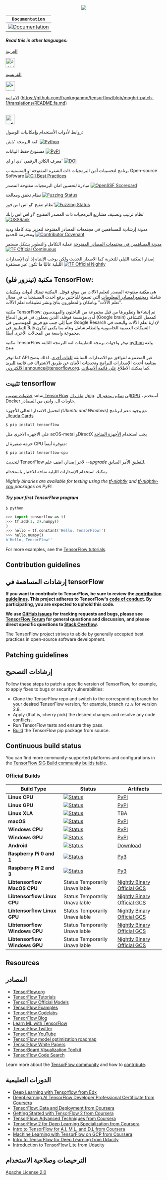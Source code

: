 <div align="center">
  <img src="https://www.tensorflow.org/images/tf_logo_horizontal.png">
</div>

**`Documentation`** |
------------------- |
[![Documentation](https://img.shields.io/badge/api-reference-blue.svg)](https://www.tensorflow.org/api_docs/) |

#### _Read this in other languages:_

 [العربية](https://github.com/franknganmo/tensorflow/blob/master/translations/README.ar.md)
 
 <kbd>[<img title="عربى" alt="عربى" src="https://cdn.staticaly.com/gh/hjnilsson/country-flags/master/svg/sa.svg" width="30">](https://github.com/franknganmo/tensorflow/blob/tensorflow_translate_readme/README.ar.md)</kbd>

[الفرنسية](https://github.com/franknganmo/tensorflow/blob/frtrnsor/%5BFrancais%5D_README_fr.md)

<kbd>[<img title="عربى" alt="عربى" src="https://cdn.staticaly.com/gh/hjnilsson/country-flags/master/svg/fr.svg" width="30">](README_ar.md)</kbd>

[الايرانية](https://github.com/franknganmo/tensorflow/blob/moghri-patch-1/translations/README.fa.md)
(https://github.com/franknganmo/tensorflow/blob/moghri-patch-1/translations/README.fa.md)

<kbd>[<img title="عربى" alt="عربى" src="https://cdn.staticaly.com/gh/hjnilsson/country-flags/master/svg/ir.svg" width="30">](README_ar.md)</kbd>
--------------------------------------------------------------------------------------
روابط لأدوات الأستخدام وإمكانيات الوصول:

لغة البرمجة 'بايثن' [![Python](https://img.shields.io/pypi/pyversions/tensorflow.svg)](https://badge.fury.io/py/tensorflow)  

مستودع حفظ البيانات  [![PyPI](https://badge.fury.io/py/tensorflow.svg)](https://badge.fury.io/py/tensorflow) 

معرف الكائن الرقمي 'دي او اي' [![DOI](https://zenodo.org/badge/DOI/10.5281/zenodo.4724125.svg)](https://doi.org/10.5281/zenodo.4724125)

برنامج لتحسينات أمن البرمجيات ذات الشفره المفتوحة او المسمية ب  Open-source Software   [![CII Best Practices](https://bestpractices.coreinfrastructure.org/projects/1486/badge)](https://bestpractices.coreinfrastructure.org/projects/1486)

مبادرة لتحسين امان البرمجيات مفتوحة المصدر [![OpenSSF Scorecard](https://api.securityscorecards.dev/projects/github.com/tensorflow/tensorflow/badge)](https://api.securityscorecards.dev/projects/github.com/tensorflow/tensorflow)

نظام تحقق ومعالجة  [![Fuzzing Status](https://oss-fuzz-build-logs.storage.googleapis.com/badges/tensorflow.svg)](https://bugs.chromium.org/p/oss-fuzz/issues/list?sort=-opened&can=1&q=proj:tensorflow)

نظام تنقيح 'او اس اس فوز'[![Fuzzing Status](https://oss-fuzz-build-logs.storage.googleapis.com/badges/tensorflow-py.svg)](https://bugs.chromium.org/p/oss-fuzz/issues/list?sort=-opened&can=1&q=proj:tensorflow-py)

نظام ترتيب وتصنيف مشاريع البرمجيات ذات المصدر المفتوح 'او اس اس رانك'[![OSSRank](https://shields.io/endpoint?url=https://ossrank.com/shield/44)](https://ossrank.com/p/44)

مدونة إرشادية للمساهمين في مجتمعات المصادر المفتوحة لتعزيز بيئة كاملة ودية ومحترمة للجميع  [![Contributor Covenant](https://img.shields.io/badge/Contributor%20Covenant-v1.4%20adopted-ff69b4.svg)](CODE_OF_CONDUCT.md)


[مدونة المساهمين في مجتمعات المصادر المفتوحة](https://www-contributor--covenant-org.translate.goog/?_x_tr_sl=auto&_x_tr_tl=de&_x_tr_hl=de)
  عملية التكامل والتطوير بشكل مستمر [![TF Official Continuous](https://tensorflow.github.io/build/TF%20Official%20Continuous.svg)](https://tensorflow.github.io/build#TF%20Official%20Continuous)

إصدار المكتبة الليلي للتجربة كما الاصدار الحديث ولكن يوجب الإنتباة إذ أن الإصدارات الليلية غالبًا ما تكون غير مستقرة [![TF Official Nightly](https://tensorflow.github.io/build/TF%20Official%20Nightly.svg)](https://tensorflow.github.io/build#TF%20Official%20Nightly)


## مكتبة (تينزور فلو) TensorFlow:

هي [مكتبة](https://www.tensorflow.org/) مفتوحة المصدر لتعليم الآلات من موقع قوقل. المكتبة تمتلك [أدوات](https://www.tensorflow.org/resources/tools) و[مكتبات](https://www.tensorflow.org/resources/libraries-extensions) شاملة و[مجتمع لمصادر المعلومات](https://www.tensorflow.org/community) التي تسمح للباحثين برفع احدث المستجدات في مجال "تعلم الآلآت" وبامكان والمطورون بنائ ونشر تطبيقات تعلم الآلآت.

مكتبة TensorFlow: تم إنشاءها وتطويرها من قبل مجموعة من الباحثون والمهندسون لدى مؤسسة قوقلة، الذين يعملون في فريق الدماغ (Google brain) كمعمل اكتشافي جنباَ إلى جنب مع فريق المهندسين في Google Resarch  لإدارة تعلم الآلات والبحث في الشبكات العصبية الحاسوبية والنظام شامل وعام بما يكفي ليكون قابلاً للتطبيق في مجموعة واسعة من المجالات الأخرى أيضًا. 

مكتبة TensorFlow توفر واجهات برمجة التطبيقات 
لغة البرمجة الثابتة [python](https://www.tensorflow.org/api_docs/python) 
ولغة
[c++](https://www.tensorflow.org/api_docs/cc)


كما توفر API غير المضمونة لتتوافق مع الاصدارات السابقة [للغات أخرى](https://www.tensorflow.org/api_docs). لذلك ينصح بمتابعة  أحدث الإصدارات للبرامج وتحديثات الأمان عن طريق الاشتراك في قائمة
[البريد الالكتروني  announce@tensorflow.org](https://groups.google.com/a/tensorflow.org/g/announce). كما يمكنك الاطلاع [على قائمة الايميلات](https://www.tensorflow.org/community/mailing-lists?hl=ar).
 ## تثبيت tensorflow

شاهد [خطوات تنصيب TensorFlow](https://www.tensorflow.org/install) ل
[ملف الpip](https://www.tensorflow.org/install/pip)، إلى [تمكين ودعم الGPU](https://www.tensorflow.org/install/gpu)
، أستخدم [Docker حاويات ال](https://www.tensorflow.org/install/docker)، و[ابني من المصادر](https://www.tensorflow.org/install/source).

لتحميل الاصدار الحالي للأجهزة *(Ubuntu and Windows)* مع وجود دعم لبرنامج ال[cuda Cards](https://www.tensorflow.org/install/gpu)


```
$ pip install tensorflow
```

على الاجهره الاخرى مثل acOS-metal وDirectX  يجب استخدام [الأجهزة المتاحة](https://www.tensorflow.org/install/gpu_plugins#available_devices)

حزمة صغيرة ل CPU متوفرة أيضاَ:
```
$ pip install tensorflow-cpu
```

لتحديث TensorFlow لاخر إصدار، اضف علم *--upgrade* للتعليق الأمر السابق.

يمكنك استخدام الإصدارات الليلية متاحة للاختبار باستخدام

*Nightly binaries are available for testing using the
[tf-nightly](https://pypi.python.org/pypi/tf-nightly) and
[tf-nightly-cpu](https://pypi.python.org/pypi/tf-nightly-cpu) packages on PyPi.*

#### *Try your first TensorFlow program*

```shell
$ python
```

```python
>>> import tensorflow as tf
>>> tf.add(1, 2).numpy()
3
>>> hello = tf.constant('Hello, TensorFlow!')
>>> hello.numpy()
b'Hello, TensorFlow!'
```

For more examples, see the
[TensorFlow tutorials](https://www.tensorflow.org/tutorials/).

## Contribution guidelines
## إرشادات المساهمة في tensorFlow 
**If you want to contribute to TensorFlow, be sure to review the
[contribution guidelines](CONTRIBUTING.md). This project adheres to TensorFlow's
[code of conduct](CODE_OF_CONDUCT.md). By participating, you are expected to
uphold this code.**

**We use [GitHub issues](https://github.com/tensorflow/tensorflow/issues) for
tracking requests and bugs, please see
[TensorFlow Forum](https://discuss.tensorflow.org/) for general questions and
discussion, and please direct specific questions to
[Stack Overflow](https://stackoverflow.com/questions/tagged/tensorflow).**

The TensorFlow project strives to abide by generally accepted best practices in
open-source software development.

## Patching guidelines
## إرشادات التصحيح 

Follow these steps to patch a specific version of TensorFlow, for example, to
apply fixes to bugs or security vulnerabilities:

*   Clone the TensorFlow repo and switch to the corresponding branch for your
    desired TensorFlow version, for example, branch `r2.8` for version 2.8.
*   Apply (that is, cherry pick) the desired changes and resolve any code
    conflicts.
*   Run TensorFlow tests and ensure they pass.
*   [Build](https://www.tensorflow.org/install/source) the TensorFlow pip
    package from source.

## Continuous build status

You can find more community-supported platforms and configurations in the
[TensorFlow SIG Build community builds table](https://github.com/tensorflow/build#community-supported-tensorflow-builds).

### Official Builds

Build Type                    | Status                                                                                                                                                                           | Artifacts
----------------------------- | -------------------------------------------------------------------------------------------------------------------------------------------------------------------------------- | ---------
**Linux CPU**                 | [![Status](https://storage.googleapis.com/tensorflow-kokoro-build-badges/ubuntu-cc.svg)](https://storage.googleapis.com/tensorflow-kokoro-build-badges/ubuntu-cc.html)           | [PyPI](https://pypi.org/project/tf-nightly/)
**Linux GPU**                 | [![Status](https://storage.googleapis.com/tensorflow-kokoro-build-badges/ubuntu-gpu-py3.svg)](https://storage.googleapis.com/tensorflow-kokoro-build-badges/ubuntu-gpu-py3.html) | [PyPI](https://pypi.org/project/tf-nightly-gpu/)
**Linux XLA**                 | [![Status](https://storage.googleapis.com/tensorflow-kokoro-build-badges/ubuntu-xla.svg)](https://storage.googleapis.com/tensorflow-kokoro-build-badges/ubuntu-xla.html)         | TBA
**macOS**                     | [![Status](https://storage.googleapis.com/tensorflow-kokoro-build-badges/macos-py2-cc.svg)](https://storage.googleapis.com/tensorflow-kokoro-build-badges/macos-py2-cc.html)     | [PyPI](https://pypi.org/project/tf-nightly/)
**Windows CPU**               | [![Status](https://storage.googleapis.com/tensorflow-kokoro-build-badges/windows-cpu.svg)](https://storage.googleapis.com/tensorflow-kokoro-build-badges/windows-cpu.html)       | [PyPI](https://pypi.org/project/tf-nightly/)
**Windows GPU**               | [![Status](https://storage.googleapis.com/tensorflow-kokoro-build-badges/windows-gpu.svg)](https://storage.googleapis.com/tensorflow-kokoro-build-badges/windows-gpu.html)       | [PyPI](https://pypi.org/project/tf-nightly-gpu/)
**Android**                   | [![Status](https://storage.googleapis.com/tensorflow-kokoro-build-badges/android.svg)](https://storage.googleapis.com/tensorflow-kokoro-build-badges/android.html)               | [Download](https://bintray.com/google/tensorflow/tensorflow/_latestVersion)
**Raspberry Pi 0 and 1**      | [![Status](https://storage.googleapis.com/tensorflow-kokoro-build-badges/rpi01-py3.svg)](https://storage.googleapis.com/tensorflow-kokoro-build-badges/rpi01-py3.html)           | [Py3](https://storage.googleapis.com/tensorflow-nightly/tensorflow-1.10.0-cp34-none-linux_armv6l.whl)
**Raspberry Pi 2 and 3**      | [![Status](https://storage.googleapis.com/tensorflow-kokoro-build-badges/rpi23-py3.svg)](https://storage.googleapis.com/tensorflow-kokoro-build-badges/rpi23-py3.html)           | [Py3](https://storage.googleapis.com/tensorflow-nightly/tensorflow-1.10.0-cp34-none-linux_armv7l.whl)
**Libtensorflow MacOS CPU**   | Status Temporarily Unavailable                                                                                                                                                   | [Nightly Binary](https://storage.googleapis.com/libtensorflow-nightly/prod/tensorflow/release/macos/latest/macos_cpu_libtensorflow_binaries.tar.gz) [Official GCS](https://storage.googleapis.com/tensorflow/)
**Libtensorflow Linux CPU**   | Status Temporarily Unavailable                                                                                                                                                   | [Nightly Binary](https://storage.googleapis.com/libtensorflow-nightly/prod/tensorflow/release/ubuntu_16/latest/cpu/ubuntu_cpu_libtensorflow_binaries.tar.gz) [Official GCS](https://storage.googleapis.com/tensorflow/)
**Libtensorflow Linux GPU**   | Status Temporarily Unavailable                                                                                                                                                   | [Nightly Binary](https://storage.googleapis.com/libtensorflow-nightly/prod/tensorflow/release/ubuntu_16/latest/gpu/ubuntu_gpu_libtensorflow_binaries.tar.gz) [Official GCS](https://storage.googleapis.com/tensorflow/)
**Libtensorflow Windows CPU** | Status Temporarily Unavailable                                                                                                                                                   | [Nightly Binary](https://storage.googleapis.com/libtensorflow-nightly/prod/tensorflow/release/windows/latest/cpu/windows_cpu_libtensorflow_binaries.tar.gz) [Official GCS](https://storage.googleapis.com/tensorflow/)
**Libtensorflow Windows GPU** | Status Temporarily Unavailable                                                                                                                                                   | [Nightly Binary](https://storage.googleapis.com/libtensorflow-nightly/prod/tensorflow/release/windows/latest/gpu/windows_gpu_libtensorflow_binaries.tar.gz) [Official GCS](https://storage.googleapis.com/tensorflow/)

## Resources
## المصادر
*   [TensorFlow.org](https://www.tensorflow.org)
*   [TensorFlow Tutorials](https://www.tensorflow.org/tutorials/)
*   [TensorFlow Official Models](https://github.com/tensorflow/models/tree/master/official)
*   [TensorFlow Examples](https://github.com/tensorflow/examples)
*   [TensorFlow Codelabs](https://codelabs.developers.google.com/?cat=TensorFlow)
*   [TensorFlow Blog](https://blog.tensorflow.org)
*   [Learn ML with TensorFlow](https://www.tensorflow.org/resources/learn-ml)
*   [TensorFlow Twitter](https://twitter.com/tensorflow)
*   [TensorFlow YouTube](https://www.youtube.com/channel/UC0rqucBdTuFTjJiefW5t-IQ)
*   [TensorFlow model optimization roadmap](https://www.tensorflow.org/model_optimization/guide/roadmap)
*   [TensorFlow White Papers](https://www.tensorflow.org/about/bib)
*   [TensorBoard Visualization Toolkit](https://github.com/tensorflow/tensorboard)
*   [TensorFlow Code Search](https://cs.opensource.google/tensorflow/tensorflow)

Learn more about the
[TensorFlow community](https://www.tensorflow.org/community) and how to
[contribute](https://www.tensorflow.org/community/contribute).

## الدورات التعليمية 

*   [Deep Learning with Tensorflow from Edx](https://www.edx.org/course/deep-learning-with-tensorflow)
*   [DeepLearning.AI TensorFlow Developer Professional Certificate from Coursera](https://www.coursera.org/specializations/tensorflow-in-practice)
*   [TensorFlow: Data and Deployment from Coursera](https://www.coursera.org/specializations/tensorflow-data-and-deployment)
*   [Getting Started with TensorFlow 2 from Coursera](https://www.coursera.org/learn/getting-started-with-tensor-flow2)
*   [TensorFlow: Advanced Techniques from Coursera](https://www.coursera.org/specializations/tensorflow-advanced-techniques)
*   [TensorFlow 2 for Deep Learning Specialization from Coursera](https://www.coursera.org/specializations/tensorflow2-deeplearning)
*   [Intro to TensorFlow for A.I, M.L, and D.L from Coursera](https://www.coursera.org/learn/introduction-tensorflow)
*   [Machine Learning with TensorFlow on GCP from Coursera](https://www.coursera.org/specializations/machine-learning-tensorflow-gcp)
*   [Intro to TensorFlow for Deep Learning from Udacity](https://www.udacity.com/course/intro-to-tensorflow-for-deep-learning--ud187)
*   [Introduction to TensorFlow Lite from Udacity](https://www.udacity.com/course/intro-to-tensorflow-lite--ud190)

## الترخيصات وصلاحية الاستخدام 

[Apache License 2.0](LICENSE)
